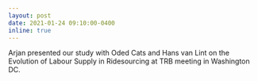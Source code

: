 ```yaml
---
layout: post
date: 2021-01-24 09:10:00-0400
inline: true
---
```


Arjan presented our study with Oded Cats and Hans van Lint on the Evolution of Labour Supply in Ridesourcing at TRB meeting in Washington DC.
